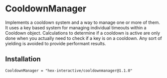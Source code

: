 # CooldownManager

Implements a cooldown system and a way to manage one or more of them. It uses a key based system for managing individual timeouts within a Cooldown object. Calculations to determine if a cooldown is active are only done when you actually need to check if a key is on a cooldown. Any sort of yielding is avoided to provide performant results.

## Installation

```
CooldownManager = "hex-interactive/cooldownmanager@1.1.0"
```
